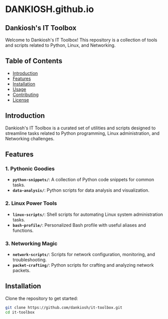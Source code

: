 # DANKIOSH.github.io
## Dankiosh's IT Toolbox

Welcome to Dankiosh's IT Toolbox! This repository is a collection of tools and scripts related to Python, Linux, and Networking.

## Table of Contents
- [Introduction](#introduction)
- [Features](#features)
- [Installation](#installation)
- [Usage](#usage)
- [Contributing](#contributing)
- [License](#license)

## Introduction

Dankiosh's IT Toolbox is a curated set of utilities and scripts designed to streamline tasks related to Python programming, Linux administration, and Networking challenges.

## Features

### 1. Pythonic Goodies
- **`python-snippets/`**: A collection of Python code snippets for common tasks.
- **`data-analysis/`**: Python scripts for data analysis and visualization.

### 2. Linux Power Tools
- **`linux-scripts/`**: Shell scripts for automating Linux system administration tasks.
- **`bash-profile/`**: Personalized Bash profile with useful aliases and functions.

### 3. Networking Magic
- **`network-scripts/`**: Scripts for network configuration, monitoring, and troubleshooting.
- **`packet-crafting/`**: Python scripts for crafting and analyzing network packets.

## Installation

Clone the repository to get started:

```bash
git clone https://github.com/dankiosh/it-toolbox.git
cd it-toolbox
